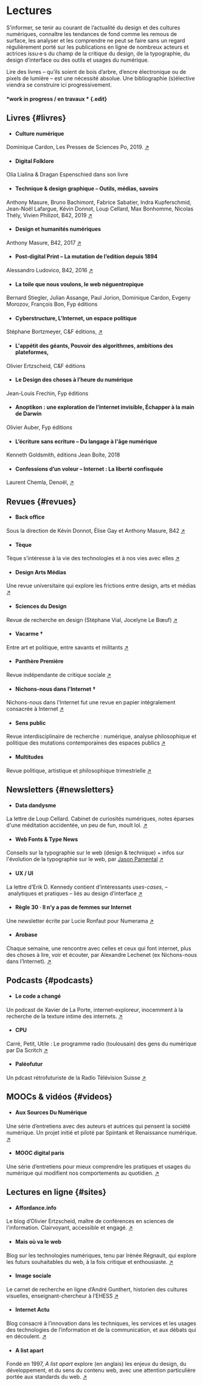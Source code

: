 # Lectures

S’informer, se tenir au courant de l’actualité du design et des cultures numériques, connaître les tendances de fond comme les remous de surface, les analyser et les comprendre ne peut se faire sans un regard régulièrement porté sur les publications en ligne de nombreux acteurs et actrices issu·e·s du champ de la critique du design, de la typographie, du design d’interface ou des outils et usages du numérique.

Lire des livres – qu’ils soient de bois d’arbre, d’encre électronique ou de pixels de lumière – est une nécessité absolue. Une bibliographie (s)élective viendra se construire ici progressivement.

#### *work in progress / en travaux * {.edit}

## Livres {#livres}

<div class="gridlist" markdown="1">

* #### Culture numérique
Dominique Cardon, Les Presses de Sciences Po, 2019. [↗](http://www.pressesdesciencespo.fr/fr/book/?GCOI=27246100540390)

* #### Digital Folklore
Olia Lialina & Dragan Espenschied dans son livre [](Lialina_Olia_Espenschied_Dragan_eds_Digital_Folklore_2009.pdf) 

* #### Technique & design graphique – Outils, médias, savoirs
Anthony Masure, Bruno Bachimont, Fabrice Sabatier, Indra Kupferschmid, Jean-Noël Lafargue, Kévin Donnot, Loup Cellard, Max Bonhomme, Nicolas Thély, Vivien Philizot, B42, 2019 [↗](https://editions-b42.com/produit/technique-design-graphique/)

* #### Design et humanités numériques
Anthony Masure, B42, 2017 [↗](https://editions-b42.com/produit/design-et-humanites-numeriques/)

* #### Post-digital Print   – La mutation de l’edition depuis 1894
Alessandro Ludovico, B42, 2016 [↗](https://editions-b42.com/produit/post-digital-print/)

* #### La toile que nous voulons, le web néguentropique
Bernard Stiegler, Julian Assange, Paul Jorion, Dominique Cardon, Evgeny Morozov, François Bon, Fyp éditions

* #### Cyberstructure, L'Internet, un espace politique
Stéphane Bortzmeyer, C&F éditions, [↗](https://cyberstructure.fr/)

* #### L'appétit des géants, Pouvoir des algorithmes, ambitions des plateformes, 
Olivier Ertzscheid, C&F éditions

* #### Le Design des choses à l’heure du numérique 
Jean-Louis Frechin, Fyp éditions

* #### Anoptikon : une exploration de l’internet invisible, Échapper à la main de Darwin 
Olivier Auber, Fyp éditions

* #### L’écriture sans ecriture – Du langage à l'âge numérique 
Kenneth Goldsmith, éditions Jean Boîte, 2018

* #### Confessions d’un voleur – Internet : La liberté confisquée
Laurent Chemla, Denoël, [↗](http://www.confessions-voleur.net/)

</div>

## Revues {#revues}

<div class="gridlist" markdown="1">

* #### Back office
Sous la direction de Kévin Donnot, Élise Gay et Anthony Masure, B42 [↗](https://editions-b42.com/revues/back-office/)

* #### Tèque
Tèque s’intéresse à la vie des technologies et à nos vies avec elles [↗](https://revue-teque.fr/)

* #### Design Arts Médias
Une revue universitaire qui explore les frictions entre design, arts et médias [↗](https://journal.dampress.org/)

* #### Sciences du Design
Revue de recherche en design (Stéphane Vial, Jocelyne Le Bœuf)  [↗](https://sciences-du-design.org/)

* #### Vacarme †
Entre art et politique, entre savants et militants [↗](https://vacarme.org/)

* #### Panthère Première
Revue indépendante de critique sociale [↗](https://pantherepremiere.org/)

* #### Nichons-nous dans l'Internet †
Nichons-nous dans l'Internet fut une revue en papier intégralement consacrée à Internet [↗](http://nichonsnousdanslinternet.fr/)

* #### Sens public
Revue interdisciplinaire de recherche : numérique, analyse philosophique et politique des mutations contemporaines des espaces publics [↗](https://sens-public.org)

* #### Multitudes
Revue politique, artistique et philosophique trimestrielle [↗](https://www.multitudes.net/)
</div>



## Newsletters {#newsletters}

<div class="gridlist" markdown="1">

* #### Data dandysme
La lettre de Loup Cellard. Cabinet de curiosités numériques, notes éparses d'une méditation accidentée, un peu de fun, moult lol. [↗](https://tinyletter.com/loupcellard/)

* #### Web Fonts & Type News
Conseils sur la typographie sur le web (design & technique) + infos sur l'évolution de la typographie sur le web, par [Jason Pamental](https://rwt.io/) [↗](https://rwt.io/newsletter)

* #### UX / UI
La lettre d’Erik D. Kennedy contient d’intéressants *uses-cases*, – analytiques et pratiques – liés au design d’interface  [↗](https://learnui.design/)

* #### Règle 30 · Il n’y a pas de femmes sur Internet
Une newsletter écrite par Lucie Ronfaut pour Numerama [↗](https://www.numerama.com/newsletter-regle30-il-ny-a-pas-de-femmes-sur-internet/)
	
* #### Arobase
Chaque semaine, une rencontre avec celles et ceux qui font internet, plus des choses à lire, voir et écouter, par Alexandre Lechenet (ex Nichons-nous dans l’Internet). [↗](https://arobase.substack.com/)
</div>


## Podcasts {#podcasts}

<div class="gridlist" markdown="1">

* #### Le code a changé
Un podcast de Xavier de La Porte, internet-exploreur, inocemment à la recherche de la texture intime des internets. [↗](https://www.franceinter.fr/emissions/le-code-a-change)

* #### CPU
Carré, Petit, Utile : Le programme radio (toulousain) des gens du numérique par Da Scritch [↗](https://cpu.dascritch.net/)

* #### Paléofutur
Un pdcast rétrofuturiste de la Radio Télévision Suisse [↗](https://www.rts.ch/la-1ere/programmes/paleofutur/podcast/)

</div>


## MOOCs & vidéos {#videos}

<div class="gridlist" markdown="1">

* #### Aux Sources Du Numérique
Une série d’entretiens avec des auteurs et autrices qui pensent la société numérique. Un projet initié et piloté par Spintank et Renaissance numérique. [↗](https://www.youtube.com/channel/UCq5tJo0MH1nJrhQpWpn_m_g)

* #### MOOC digital paris
Une série d’entretiens pour mieux comprendre les pratiques et usages du numérique qui modifient nos comportements au quotidien. [↗](https://moocdigital.paris/propos)
</div>

## Lectures en ligne {#sites}

<div class="gridlist" markdown="1">

* #### Affordance.info
Le blog d’Olivier Ertzscheid, maître de conférences en sciences de l'information. Clairvoyant, accessible et engagé. [↗](https://www.affordance.info)

* #### Mais où va le web
Blog sur les technologies numériques, tenu par Irénée Régnault, qui explore les futurs souhaitables du web, à la fois critique et enthousiaste. [↗](http://maisouvaleweb.fr/)

* #### Image sociale
Le carnet de recherche en ligne d’André Gunthert, historien des cultures visuelles, enseignant-chercheur à l’EHESS [↗](https://imagesociale.fr)

* #### Internet Actu
Blog consacré à l’innovation dans les techniques, les services et les usages des technologies de l’information et de la communication, et aux débats qui en découlent. [↗](http://www.internetactu.net/)

* #### A list apart
Fondé en 1997, *A list apart* explore (en anglais) les enjeux du design, du développement, et du sens du contenu web, avec une attention particulière portée aux standards du  web. [↗](https://alistapart.com/)

</div>
